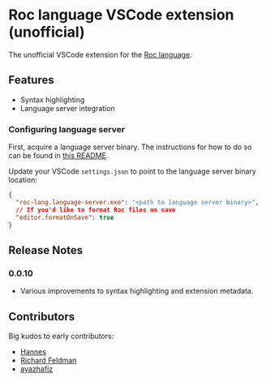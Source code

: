 # Roc language VSCode extension (unofficial)

The unofficial VSCode extension for the [Roc language](https://roc-lang.org/).

## Features

- Syntax highlighting
- Language server integration

### Configuring language server

First, acquire a language server binary. The instructions for how to do so can
be found in [this README](https://github.com/ayazhafiz/roc/blob/lang-srv/crates/lang_srv/README.md).

Update your VSCode `settings.json` to point to the language server binary location:

```json
{
  "roc-lang.language-server.exe": "<path to language server binary>",
  // If you'd like to format Roc files on save
  "editor.formatOnSave": true
}
```

## Release Notes

### 0.0.10

- Various improvements to syntax highlighting and extension metadata.

## Contributors

Big kudos to early contributors:

- [Hannes](https://github.com/Hasnep)
- [Richard Feldman](https://github.com/rtfeldman)
- [ayazhafiz](https://github.com/ayazhafiz)
